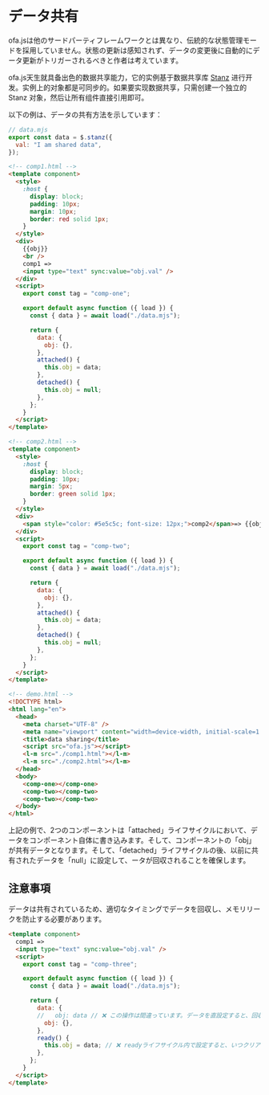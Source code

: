 # データ共有

ofa.jsは他のサードパーティフレームワークとは異なり、伝統的な状態管理モードを採用していません。状態の更新は感知されず、データの変更後に自動的にデータ更新がトリガーされるべきと作者は考えています。

ofa.js天生就具备出色的数据共享能力，它的实例基于数据共享库 [Stanz](https://github.com/kirakiray/stanz) 进行开发。实例上的对象都是可同步的。如果要实现数据共享，只需创建一个独立的 Stanz 对象，然后让所有组件直接引用即可。

以下の例は、データの共有方法を示しています：

```javascript
// data.mjs
export const data = $.stanz({
  val: "I am shared data",
});
```

```html
<!-- comp1.html -->
<template component>
  <style>
    :host {
      display: block;
      padding: 10px;
      margin: 10px;
      border: red solid 1px;
    }
  </style>
  <div>
    {{obj}}
    <br />
    comp1 =>
    <input type="text" sync:value="obj.val" />
  </div>
  <script>
    export const tag = "comp-one";

    export default async function ({ load }) {
      const { data } = await load("./data.mjs");

      return {
        data: {
          obj: {},
        },
        attached() {
          this.obj = data;
        },
        detached() {
          this.obj = null;
        },
      };
    }
  </script>
</template>
```

```html
<!-- comp2.html -->
<template component>
  <style>
    :host {
      display: block;
      padding: 10px;
      margin: 5px;
      border: green solid 1px;
    }
  </style>
  <div>
    <span style="color: #5e5c5c; font-size: 12px;">comp2</span>=> {{obj.val}}
  </div>
  <script>
    export const tag = "comp-two";

    export default async function ({ load }) {
      const { data } = await load("./data.mjs");

      return {
        data: {
          obj: {},
        },
        attached() {
          this.obj = data;
        },
        detached() {
          this.obj = null;
        },
      };
    }
  </script>
</template>
```

```html
<!-- demo.html -->
<!DOCTYPE html>
<html lang="en">
  <head>
    <meta charset="UTF-8" />
    <meta name="viewport" content="width=device-width, initial-scale=1.0" />
    <title>data sharing</title>
    <script src="ofa.js"></script>
    <l-m src="./comp1.html"></l-m>
    <l-m src="./comp2.html"></l-m>
  </head>
  <body>
    <comp-one></comp-one>
    <comp-two></comp-two>
    <comp-two></comp-two>
  </body>
</html>
```

上記の例で、2つのコンポーネントは「attached」ライフサイクルにおいて、データをコンポーネント自体に書き込みます。そして、コンポーネントの「obj」が共有データとなります。そして、「detached」ライフサイクルの後、以前に共有されたデータを「null」に設定して、ータが回収されることを確保します。

## 注意事項

データは共有されているため、適切なタイミングでデータを回収し、メモリリークを防止する必要があります。

```html
<template component>
  comp1 =>
  <input type="text" sync:value="obj.val" />
  <script>
    export const tag = "comp-three";

    export default async function ({ load }) {
      const { data } = await load("./data.mjs");

      return {
        data: {
        //   obj: data // ❌ この操作は間違っています。データを直設定すると、回収できません
          obj: {},
        },
        ready() {
          this.obj = data; // ❌ readyライフサイクル内で設定すると、いつクリアされるかわからないため、メモリリークの原因になる可能性があります。最も安全な方法は、attachedライフサイクル内で設定し、detachedライフサイクル後に削除することです
        },
      };
    }
  </script>
</template>
```